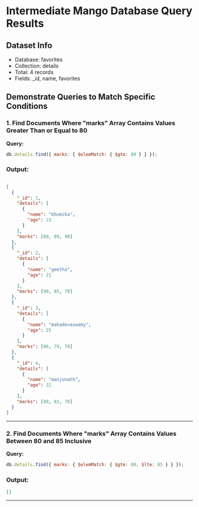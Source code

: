 # Intermediate Mango Database Query Results

## Dataset Info

* Database: favorites
* Collection: details
* Total: 4 records
* Fields: \_id, name, favorites

## Demonstrate Queries to Match Specific Conditions

### 1. Find Documents Where "marks" Array Contains Values Greater Than or Equal to 80

**Query:**

```javascript
db.details.find({ marks: { $elemMatch: { $gte: 80 } } });
```

### Output:

```json

[
  {
    "_id": 1,
    "details": [
      {
        "name": "bhumika",
        "age": 23
      }
    ],
    "marks": [80, 89, 90]
  },
  {
    "_id": 2,
    "details": [
      {
        "name": "geetha",
        "age": 21
      }
    ],
    "marks": [90, 85, 70]
  },
  {
    "_id": 3,
    "details": [
      {
        "name": "mahadevaswamy",
        "age": 25
      }
    ],
    "marks": [86, 79, 70]
  },
  {
    "_id": 4,
    "details": [
      {
        "name": "manjunath",
        "age": 22
      }
    ],
    "marks": [88, 81, 78]
  }
]

```

---

### 2. Find Documents Where "marks" Array Contains Values Between 80 and 85 Inclusive

**Query:**

```javascript
db.details.find({ marks: { $elemMatch: { $gte: 80, $lte: 85 } } });
```

### Output:

```json
[]
```

---

